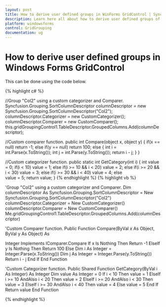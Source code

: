 ```yaml
---
layout: post
title: How to derive user defined groups in WinForms GridControl | Syncfusion
description: Learn here all about how to derive user defined groups of Syncfusion Windows Forms GridControl control and more.
platform: windowsforms
control: GridGrouping
documentation: ug
---
```


# How to derive user defined groups in Windows Forms GridControl

This can be done using the code below.

 
{% highlight c# %}

//Group "Col2" using a custom categorizer and Comparer.
Syncfusion.Grouping.SortColumnDescriptor columnDescriptor = new Syncfusion.Grouping.SortColumnDescriptor("Col2");
columnDescriptor.Categorizer = new CustomCategorizer();
columnDescriptor.Comparer = new CustomComparer();
this.gridGroupingControl1.TableDescriptor.GroupedColumns.Add(columnDescriptor);

//Custom comparer function.
public int Compare(object x, object y)
{
if(x == null)
 return -1;
else if(y == null)
 return 100;
else 
{
 int i = int.Parse(x.ToString());
 int j = int.Parse(y.ToString());
 return i - j;
}
}

//Custom categorizer function.
public static int GetCategory(int i)
{
int value = 0;
if(i < 10)
 value = 1;
else if(i >= 10 && i < 20)
 value = 2;
else if(i >= 20 && i < 30)
 value = 3;
else if(i >= 30 && i < 40)
 value = 4;
else  
 value = 5;
return value;
}
{% endhighlight  %}
{% highlight vb %}

'Group "Col2" using a custom categorizer and Comparer.
   Dim columnDescriptor As Syncfusion.Grouping.SortColumnDescriptor = New 
Syncfusion.Grouping.SortColumnDescriptor("Col2")
   columnDescriptor.Categorizer = New CustomCategorizer()
   columnDescriptor.Comparer = New CustomComparer()
   Me.gridGroupingControl1.TableDescriptor.GroupedColumns.Add(columnDescriptor)

'Custom Comparer function.
   Public Function Compare(ByVal x As Object, ByVal y As Object) As 

Integer Implements IComparer.Compare
    If x Is Nothing Then
        Return -1
    ElseIf y Is Nothing Then
        Return 100
    Else
        Dim i As Integer = Integer.Parse(x.ToString())
        Dim j As Integer = Integer.Parse(y.ToString())
        Return i - j
    End If
End Function

'Custom Categorizer function.
Public Shared Function GetCategory(ByVal i As Integer) As Integer
    Dim value As Integer = 0
    If i < 10 Then
        value = 1
    ElseIf i >= 10 AndAlso i < 20 Then
        value = 2
    ElseIf i >= 20 AndAlso i < 30 Then
        value = 3
    ElseIf i >= 30 AndAlso i < 40 Then
        value = 4
    Else
        value = 5
    End If
    Return value
End Function

{% endhighlight  %}